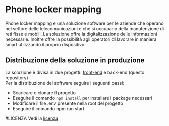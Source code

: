 # Phone locker mapping
Phone locker mapping è una soluzione software per le aziende che operano nel settore delle telecomunicazioni
e che si occupano della manutenzione di reti fisse e mobili.
La soluzione offre la digitalizzazione delle informazioni necessarie. Inoltre offre la possibilità agli
operatori di lavorare in maniera smart utilizzando il proprio dispositivo.

## Distribuzione della soluzione in produzione
La soluzione è divisa in due progetti: [front-end](https://github.com/aldominasi/phone-locker-mapping.pwa)
e back-end (questo repository)  
Per la distribuzione del software seguire i seguenti passi:
- Scaricare o clonare il progetto
- Eseguire il comando `npm install` per installare i package necessari
- Modificare il file .env presente nella root del progetto
- Eseguire il comando npm run start

#LICENZA
Vedi la [licenza](https://github.com/aldominasi/phone-locker-mapping-backend/blob/main/LICENSE)

